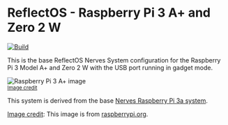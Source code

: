 # ReflectOS - Raspberry Pi 3 A+ and Zero 2 W

[![Build](https://github.com/dtraft/mirror_rpi3a/actions/workflows/build.yml/badge.svg)](https://github.com/dtraft/mirror_rpi3a/actions/workflows/build.yml)

This is the base ReflectOS Nerves System configuration for the Raspberry Pi 3 Model A+ and Zero 2 W
with the USB port running in gadget mode.

![Raspberry Pi 3 A+ image](assets/images/rpi_a_plus.png)
<br><sup>[Image credit](#rpi)</sup>

This system is derived from the base [Nerves Raspberry Pi 3a system](https://github.com/nerves-project/nerves_system_rpi3).

[Image credit](#rpi): This image is from [raspberrypi.org](https://www.raspberrypi.org/products/raspberry-pi-3-model-a-plus/).
